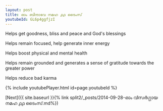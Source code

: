 ```yaml
---
layout: post
title: ഓം ബിന്ദാവേ നമഹ ൧൧ ടൈംസ്
youtubeId: GL6p4ggfjzI
---
```

 
 
Helps get goodness, bliss and peace and God's blessings
 
Helps remain focused, help generate inner energy 
 
Helps boost physical and mental health 
 
Helps remain grounded and generates a sense of gratitude towards the greater power 
 
Helps reduce bad karma
 
 
 
 


{% include youtubePlayer.html id=page.youtubeId %}
 
[Next]({{ site.baseurl }}{% link  split2/_posts/2014-09-28-ഓം വിസർഗ്ഗായ നമഹ ൧൧ ടൈംസ്.md%})
 
